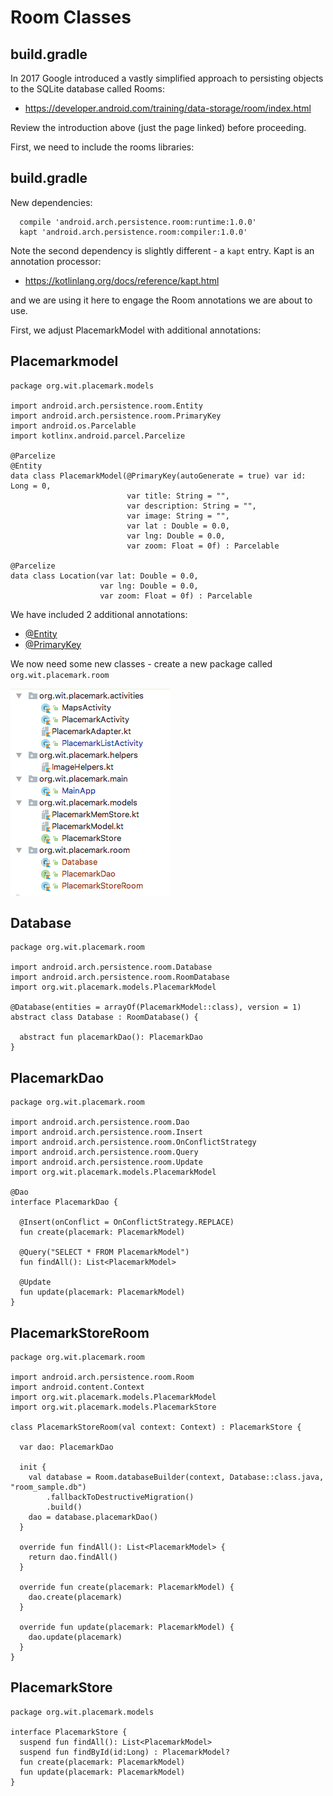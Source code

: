 # Room Classes

## build.gradle

In 2017 Google introduced a vastly simplified approach to persisting objects to the SQLite database called Rooms:

- <https://developer.android.com/training/data-storage/room/index.html>

Review the introduction above (just the page linked) before proceeding.

First, we need to include the rooms libraries:

## build.gradle

New dependencies:

~~~
  compile 'android.arch.persistence.room:runtime:1.0.0'
  kapt 'android.arch.persistence.room:compiler:1.0.0'
~~~

Note the second dependency is slightly different - a `kapt` entry. Kapt is an annotation processor:

- <https://kotlinlang.org/docs/reference/kapt.html>

and we are using it here to engage the Room annotations we are about to use.

First, we adjust PlacemarkModel with additional annotations:

## Placemarkmodel

~~~
package org.wit.placemark.models

import android.arch.persistence.room.Entity
import android.arch.persistence.room.PrimaryKey
import android.os.Parcelable
import kotlinx.android.parcel.Parcelize

@Parcelize
@Entity
data class PlacemarkModel(@PrimaryKey(autoGenerate = true) var id: Long = 0,
                          var title: String = "",
                          var description: String = "",
                          var image: String = "",
                          var lat : Double = 0.0,
                          var lng: Double = 0.0,
                          var zoom: Float = 0f) : Parcelable

@Parcelize
data class Location(var lat: Double = 0.0,
                    var lng: Double = 0.0,
                    var zoom: Float = 0f) : Parcelable
~~~

We have included 2 additional annotations:

- [@Entity](https://developer.android.com/reference/android/arch/persistence/room/Entity.html)
- [@PrimaryKey](https://developer.android.com/reference/android/arch/persistence/room/PrimaryKey.html)

We now need some new classes - create a new package called `org.wit.placemark.room`

![](img/01.png)

## Database

~~~
package org.wit.placemark.room

import android.arch.persistence.room.Database
import android.arch.persistence.room.RoomDatabase
import org.wit.placemark.models.PlacemarkModel

@Database(entities = arrayOf(PlacemarkModel::class), version = 1)
abstract class Database : RoomDatabase() {

  abstract fun placemarkDao(): PlacemarkDao
}
~~~

## PlacemarkDao

~~~
package org.wit.placemark.room

import android.arch.persistence.room.Dao
import android.arch.persistence.room.Insert
import android.arch.persistence.room.OnConflictStrategy
import android.arch.persistence.room.Query
import android.arch.persistence.room.Update
import org.wit.placemark.models.PlacemarkModel

@Dao
interface PlacemarkDao {

  @Insert(onConflict = OnConflictStrategy.REPLACE)
  fun create(placemark: PlacemarkModel)

  @Query("SELECT * FROM PlacemarkModel")
  fun findAll(): List<PlacemarkModel>

  @Update
  fun update(placemark: PlacemarkModel)
}
~~~


## PlacemarkStoreRoom

~~~
package org.wit.placemark.room

import android.arch.persistence.room.Room
import android.content.Context
import org.wit.placemark.models.PlacemarkModel
import org.wit.placemark.models.PlacemarkStore

class PlacemarkStoreRoom(val context: Context) : PlacemarkStore {

  var dao: PlacemarkDao

  init {
    val database = Room.databaseBuilder(context, Database::class.java, "room_sample.db")
        .fallbackToDestructiveMigration()
        .build()
    dao = database.placemarkDao()
  }

  override fun findAll(): List<PlacemarkModel> {
    return dao.findAll()
  }

  override fun create(placemark: PlacemarkModel) {
    dao.create(placemark)
  }

  override fun update(placemark: PlacemarkModel) {
    dao.update(placemark)
  }
}
~~~

## PlacemarkStore
~~~
package org.wit.placemark.models

interface PlacemarkStore {
  suspend fun findAll(): List<PlacemarkModel>
  suspend fun findById(id:Long) : PlacemarkModel?
  fun create(placemark: PlacemarkModel)
  fun update(placemark: PlacemarkModel)
}
~~~
